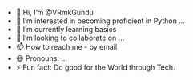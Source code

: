 - 👋 Hi, I’m @VRmkGundu
- 👀 I’m interested in becoming proficient in Python ...
- 🌱 I’m currently learning basics
- 💞️ I’m looking to collaborate on ...
- 📫 How to reach me - by email
- 😄 Pronouns: ...
- ⚡ Fun fact: Do good for the World through Tech.

<!---
VRmkGundu/VRmkGundu is a ✨ special ✨ repository because its `README.md` (this file) appears on your GitHub profile.
You can click the Preview link to take a look at your changes.
--->
